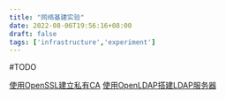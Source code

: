 ```yaml
---
title: "网络基建实验"
date: 2022-08-06T19:56:16+08:00
draft: false
tags: ['infrastructure','experiment']
---
```


#TODO

<!--more-->

[使用OpenSSL建立私有CA](./post/setup-ca-with-openssl.md)
[使用OpenLDAP搭建LDAP服务器](./post/setup-ldap-server.md)